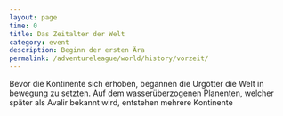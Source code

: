 ```yaml
---
layout: page
time: 0
title: Das Zeitalter der Welt
category: event
description: Beginn der ersten Ära
permalink: /adventureleague/world/history/vorzeit/
---
```


Bevor die Kontinente sich erhoben, begannen die Urgötter die Welt in bewegung zu setzten. Auf dem wasserüberzogenen Planenten, welcher später als Avalir bekannt wird, entstehen mehrere Kontinente
